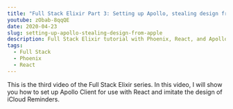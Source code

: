 ```yaml
---
title: "Full Stack Elixir Part 3: Setting up Apollo, stealing design from Apple"
youtube: zObab-8qqQE
date: 2020-04-23
slug: setting-up-apollo-stealing-design-from-apple
description: Full Stack Elixir tutorial with Phoenix, React, and Apollo Client. Installing Apollo and imitating iCloud Reminders.
tags:
  - Full Stack
  - Phoenix
  - React
---
```


This is the third video of the Full Stack Elixir series.
In this video, I will show you how to set up Apollo Client for use with React
and imitate the design of iCloud Reminders.
